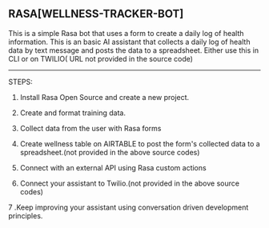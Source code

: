 
RASA[WELLNESS-TRACKER-BOT]
-----------------------------------------------------------------------------------------------------------------------------------------------------------------------------------

This is a simple Rasa bot that uses a form to create a daily log of health information.
This is an basic AI assistant that collects a daily log of health data by text message and posts the data to a spreadsheet.
Either use this  in CLI or on TWILIO( URL not provided in the source code)

-----------------------------------------------------------------------------------------------------------------------------------------------------------------------------------
STEPS:
1. Install Rasa Open Source and create a new project.

2. Create and format training data.

3. Collect data from the user with Rasa forms

4. Create wellness table on AIRTABLE to post the form's collected data to a spreadsheet.(not provided in the above source codes)

5. Connect with an external API using Rasa custom actions

6. Connect your assistant to Twilio.(not provided in the above source codes)

7 .Keep improving your assistant using conversation driven development principles.
